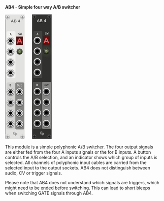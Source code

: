 **AB4 - Simple four way A/B switcher**

![AB4 Module](AB4.png "The AB4 Module") &nbsp; &nbsp; &nbsp;![AB4 Module](AB4-dark.png "The AB4 Module")

This module is a simple polyphonic A/B switcher. The four output signals are either fed from the four A inputs signals or the for B inputs. A button controls the A/B selection, and an indicator shows which group of inputs is selected. All channels of polyphonic input cables are carried from the selected input to the output sockets. AB4 does not distinguish between audio, CV or trigger signals.

Please note that AB4 does not understand which signals are triggers, which might need to be ended before switching. This can lead to short bleeps when switching GATE signals through AB4.